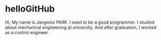 # helloGitHub

Hi, My name is Jangwoo PARK. I want to be a good programmer.
I studied about mechanical engineering at university.
And after graduation, I worked as a control engineer.  
